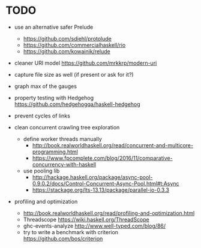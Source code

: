 # TODO

- use an alternative safer Prelude
  - https://github.com/sdiehl/protolude
  - https://github.com/commercialhaskell/rio
  - https://github.com/kowainik/relude

- cleaner URI model https://github.com/mrkkrp/modern-uri

- capture file size as well (if present or ask for it?)

- graph max of the gauges

- property testing with Hedgehog https://github.com/hedgehogqa/haskell-hedgehog

- prevent cycles of links

- clean concurrent crawling tree exploration
  - define worker threads manually
    - http://book.realworldhaskell.org/read/concurrent-and-multicore-programming.html
    - https://www.fpcomplete.com/blog/2016/11/comparative-concurrency-with-haskell
  - use pooling lib
    - http://hackage.haskell.org/package/async-pool-0.9.0.2/docs/Control-Concurrent-Async-Pool.html#t:Async
    - https://stackage.org/lts-13.13/package/parallel-io-0.3.3

- profiling and optimization
  - http://book.realworldhaskell.org/read/profiling-and-optimization.html
  - Threadscope https://wiki.haskell.org/ThreadScope
  - ghc-events-analyze http://www.well-typed.com/blog/86/
  - try to write a benchmark with criterion https://github.com/bos/criterion